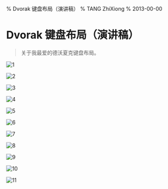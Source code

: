 % Dvorak 键盘布局（演讲稿）
% TANG ZhiXiong
% 2013-00-00

Dvorak 键盘布局（演讲稿）
========================

> 关于我最爱的德沃夏克键盘布局。

![1](http://gnat.qiniudn.com/dvorak/dvorak-0.jpg)

![2](http://gnat.qiniudn.com/dvorak/dvorak-1.jpg)

![3](http://gnat.qiniudn.com/dvorak/dvorak-2.jpg)

![4](http://gnat.qiniudn.com/dvorak/dvorak-3.jpg)

![5](http://gnat.qiniudn.com/dvorak/dvorak-4.jpg)

![6](http://gnat.qiniudn.com/dvorak/dvorak-5.jpg)

![7](http://gnat.qiniudn.com/dvorak/dvorak-6.jpg)

![8](http://gnat.qiniudn.com/dvorak/dvorak-7.jpg)

![9](http://gnat.qiniudn.com/dvorak/dvorak-8.jpg)

![10](http://gnat.qiniudn.com/dvorak/dvorak-9.jpg)

![11](http://gnat.qiniudn.com/dvorak/dvorak-10.jpg)